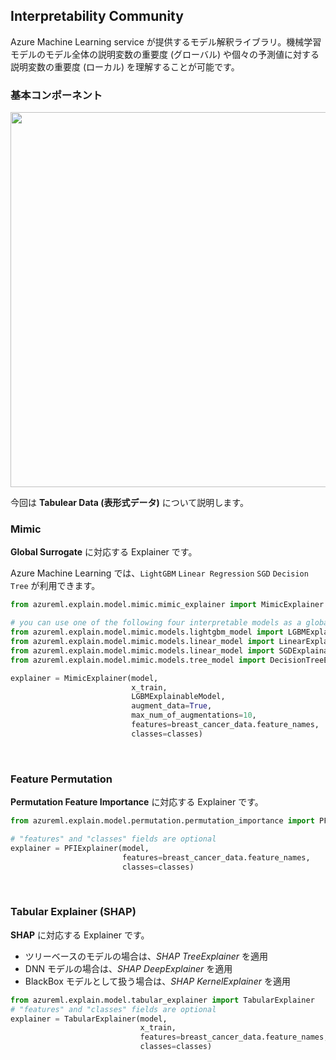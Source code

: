 ## Interpretability Community

Azure Machine Learning service が提供するモデル解釈ライブラリ。機械学習モデルのモデル全体の説明変数の重要度 (グローバル) や個々の予測値に対する説明変数の重要度 (ローカル) を理解することが可能です。

### 基本コンポーネント

<img src="https://docs.microsoft.com/ja-jp/azure/machine-learning/service/media/machine-learning-interpretability-explainability/interpretability-architecture.png" width=600><br/>

今回は **Tabulear Data (表形式データ)** について説明します。<br/>


### Mimic
**Global Surrogate** に対応する Explainer です。

Azure Machine Learning では、`LightGBM` `Linear Regression` `SGD` `Decision Tree` が利用できます。

```python
from azureml.explain.model.mimic.mimic_explainer import MimicExplainer

# you can use one of the following four interpretable models as a global surrogate to the black box model
from azureml.explain.model.mimic.models.lightgbm_model import LGBMExplainableModel
from azureml.explain.model.mimic.models.linear_model import LinearExplainableModel
from azureml.explain.model.mimic.models.linear_model import SGDExplainableModel
from azureml.explain.model.mimic.models.tree_model import DecisionTreeExplainableModel

explainer = MimicExplainer(model, 
                           x_train, 
                           LGBMExplainableModel, 
                           augment_data=True, 
                           max_num_of_augmentations=10, 
                           features=breast_cancer_data.feature_names, 
                           classes=classes)
```
<br/>

### Feature Permutation
**Permutation Feature Importance** に対応する Explainer です。

```python
from azureml.explain.model.permutation.permutation_importance import PFIExplainer 

# "features" and "classes" fields are optional
explainer = PFIExplainer(model, 
                         features=breast_cancer_data.feature_names, 
                         classes=classes)
```

<br/>

### Tabular Explainer (SHAP)

**SHAP** に対応する Explainer です。
- ツリーベースのモデルの場合は、_SHAP TreeExplainer_ を適用
- DNN モデルの場合は、_SHAP DeepExplainer_ を適用
- BlackBox モデルとして扱う場合は、_SHAP KernelExplainer_ を適用

```python
from azureml.explain.model.tabular_explainer import TabularExplainer
# "features" and "classes" fields are optional
explainer = TabularExplainer(model, 
                             x_train, 
                             features=breast_cancer_data.feature_names, 
                             classes=classes)
```
